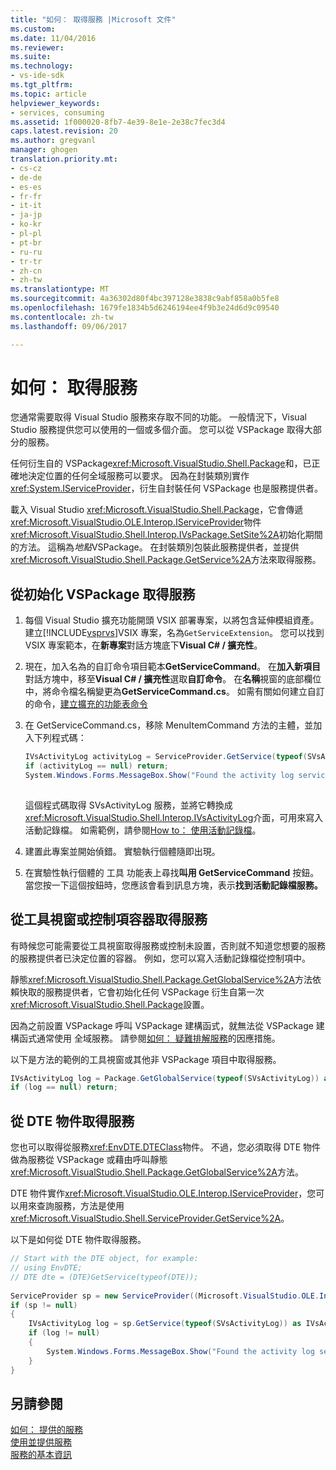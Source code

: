 ```yaml
---
title: "如何： 取得服務 |Microsoft 文件"
ms.custom: 
ms.date: 11/04/2016
ms.reviewer: 
ms.suite: 
ms.technology:
- vs-ide-sdk
ms.tgt_pltfrm: 
ms.topic: article
helpviewer_keywords:
- services, consuming
ms.assetid: 1f000020-8fb7-4e39-8e1e-2e38c7fec3d4
caps.latest.revision: 20
ms.author: gregvanl
manager: ghogen
translation.priority.mt:
- cs-cz
- de-de
- es-es
- fr-fr
- it-it
- ja-jp
- ko-kr
- pl-pl
- pt-br
- ru-ru
- tr-tr
- zh-cn
- zh-tw
ms.translationtype: MT
ms.sourcegitcommit: 4a36302d80f4bc397128e3838c9abf858a0b5fe8
ms.openlocfilehash: 1679fe1834b5d6246194ee4f9b3e24d6d9c09540
ms.contentlocale: zh-tw
ms.lasthandoff: 09/06/2017

---
```

# <a name="how-to-get-a-service"></a>如何： 取得服務
您通常需要取得 Visual Studio 服務來存取不同的功能。 一般情況下，Visual Studio 服務提供您可以使用的一個或多個介面。 您可以從 VSPackage 取得大部分的服務。  
  
 任何衍生自的 VSPackage<xref:Microsoft.VisualStudio.Shell.Package>和，已正確地決定位置的任何全域服務可以要求。 因為在封裝類別實作<xref:System.IServiceProvider>，衍生自封裝任何 VSPackage 也是服務提供者。  
  
 載入 Visual Studio <xref:Microsoft.VisualStudio.Shell.Package>，它會傳遞<xref:Microsoft.VisualStudio.OLE.Interop.IServiceProvider>物件<xref:Microsoft.VisualStudio.Shell.Interop.IVsPackage.SetSite%2A>初始化期間的方法。 這稱為*地點*VSPackage。 在封裝類別包裝此服務提供者，並提供<xref:Microsoft.VisualStudio.Shell.Package.GetService%2A>方法來取得服務。  
  
## <a name="getting-a-service-from-an-initialized-vspackage"></a>從初始化 VSPackage 取得服務  
  
1.  每個 Visual Studio 擴充功能開頭 VSIX 部署專案，以將包含延伸模組資產。 建立[!INCLUDE[vsprvs](../code-quality/includes/vsprvs_md.md)]VSIX 專案，名為`GetServiceExtension`。 您可以找到 VSIX 專案範本，在**新專案**對話方塊底下**Visual C# / 擴充性**。  
  
2.  現在，加入名為的自訂命令項目範本**GetServiceCommand**。 在**加入新項目**對話方塊中，移至**Visual C# / 擴充性**選取**自訂命令**。 在**名稱**視窗的底部欄位中，將命令檔名稱變更為**GetServiceCommand.cs**。 如需有關如何建立自訂的命令，[建立擴充的功能表命令](../extensibility/creating-an-extension-with-a-menu-command.md)  
  
3.  在 GetServiceCommand.cs，移除 MenuItemCommand 方法的主體，並加入下列程式碼：  
  
    ```csharp  
    IVsActivityLog activityLog = ServiceProvider.GetService(typeof(SVsActivityLog)) as IVsActivityLog;  
    if (activityLog == null) return;  
    System.Windows.Forms.MessageBox.Show("Found the activity log service.");  
  
    ```  
  
     這個程式碼取得 SVsActivityLog 服務，並將它轉換成<xref:Microsoft.VisualStudio.Shell.Interop.IVsActivityLog>介面，可用來寫入活動記錄檔。 如需範例，請參閱[How to： 使用活動記錄檔](../extensibility/how-to-use-the-activity-log.md)。  
  
4.  建置此專案並開始偵錯。 實驗執行個體隨即出現。  
  
5.  在實驗性執行個體的 工具 功能表上尋找**叫用 GetServiceCommand**  按鈕。 當您按一下這個按鈕時，您應該會看到訊息方塊，表示**找到活動記錄檔服務。**  
  
## <a name="getting-a-service-from-a-tool-window-or-control-container"></a>從工具視窗或控制項容器取得服務  
 有時候您可能需要從工具視窗取得服務或控制未設置，否則就不知道您想要的服務的服務提供者已決定位置的容器。 例如，您可以寫入活動記錄檔從控制項中。  
  
 靜態<xref:Microsoft.VisualStudio.Shell.Package.GetGlobalService%2A>方法依賴快取的服務提供者，它會初始化任何 VSPackage 衍生自第一次<xref:Microsoft.VisualStudio.Shell.Package>設置。  
  
 因為之前設置 VSPackage 呼叫 VSPackage 建構函式，就無法從 VSPackage 建構函式通常使用 全域服務。 請參閱[如何： 疑難排解服務](../extensibility/how-to-troubleshoot-services.md)的因應措施。  
  
 以下是方法的範例的工具視窗或其他非 VSPackage 項目中取得服務。  
  
```csharp  
IVsActivityLog log = Package.GetGlobalService(typeof(SVsActivityLog)) as IVsActivityLog;  
if (log == null) return;  
```  
  
## <a name="getting-a-service-from-the-dte-object"></a>從 DTE 物件取得服務  
 您也可以取得從服務<xref:EnvDTE.DTEClass>物件。 不過，您必須取得 DTE 物件做為服務從 VSPackage 或藉由呼叫靜態<xref:Microsoft.VisualStudio.Shell.Package.GetGlobalService%2A>方法。  
  
 DTE 物件實作<xref:Microsoft.VisualStudio.OLE.Interop.IServiceProvider>，您可以用來查詢服務，方法是使用<xref:Microsoft.VisualStudio.Shell.ServiceProvider.GetService%2A>。  
  
 以下是如何從 DTE 物件取得服務。  
  
```csharp  
// Start with the DTE object, for example:   
// using EnvDTE;  
// DTE dte = (DTE)GetService(typeof(DTE));  
  
ServiceProvider sp = new ServiceProvider((Microsoft.VisualStudio.OLE.Interop.IServiceProvider)dte);  
if (sp != null)  
{  
    IVsActivityLog log = sp.GetService(typeof(SVsActivityLog)) as IVsActivityLog;  
    if (log != null)  
    {   
        System.Windows.Forms.MessageBox.Show("Found the activity log service.");  
    }  
}  
```  
  
## <a name="see-also"></a>另請參閱  
 [如何： 提供的服務](../extensibility/how-to-provide-a-service.md)   
 [使用並提供服務](../extensibility/using-and-providing-services.md)   
 [服務的基本資訊](../extensibility/internals/service-essentials.md)
